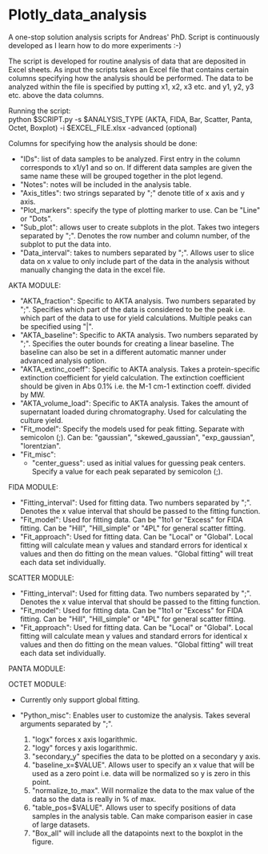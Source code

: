# Plotly_data_analysis

A one-stop solution analysis scripts for Andreas' PhD. Script is continuously developed as I learn how to do more
experiments :-)

The script is developed for routine analysis of data that are deposited in Excel sheets. As input the scripts takes an
Excel file that contains certain columns specifying how the analysis should be performed. The data to be analyzed within
the file is specified by putting x1, x2, x3 etc. and y1, y2, y3 etc. above the data columns.

Running the script:  
python $SCRIPT.py -s $ANALYSIS_TYPE (AKTA, FIDA, Bar, Scatter, Panta, Octet, Boxplot) -i $EXCEL_FILE.xlsx -advanced (optional)

Columns for specifying how the analysis should be done:

- "IDs": list of data samples to be analyzed. First entry in the column corresponds to x1/y1 and so on. If different
  data samples are given the same name these will be grouped together in the plot legend.
- "Notes": notes will be included in the analysis table.
- "Axis_titles": two strings separated by ";" denote title of x axis and y axis.
- "Plot_markers": specify the type of plotting marker to use. Can be "Line" or "Dots".
- "Sub_plot": allows user to create subplots in the plot. Takes two integers separated by ";". Denotes the row number
  and column number, of the subplot to put the data into.
- "Data_interval": takes to numbers separated by ";". Allows user to slice data on x value to only include part of the
  data in the analysis without manually changing the data in the excel file.
  
AKTA MODULE:
- "AKTA_fraction": Specific to AKTA analysis. Two numbers separated by ";". Specifies which part of the data is considered to be the peak i.e. which part of the data to use for yield calculations. Multiple peaks can be specified using "|". 
- "AKTA_baseline": Specific to AKTA analysis. Two numbers separated by ";". Specifies the outer bounds for creating a
  linear baseline. The baseline can also be set in a different automatic manner under advanced analysis option.
- "AKTA_extinc_coeff": Specific to AKTA analysis. Takes a protein-specific extinction coefficient for yield calculation.
  The extinction coefficient should be given in Abs 0.1% i.e. the M-1 cm-1 extinction coeff. divided by MW.
- "AKTA_volume_load": Specific to AKTA analysis. Takes the amount of supernatant loaded during chromatography. Used for
  calculating the culture yield.
- "Fit_model": Specify the models used for peak fitting. Separate with semicolon (;). Can be: "gaussian", "skewed_gaussian", "exp_gaussian", "lorentzian". 
- "Fit_misc": 
    * "center_guess": used as initial values for guessing peak centers. Specify a value for each peak separated by semicolon (;). 
  
FIDA MODULE: 
- "Fitting_interval": Used for fitting data. Two numbers separated by ";". Denotes the x value interval that should be
  passed to the fitting function.
- "Fit_model": Used for fitting data. Can be "1to1 or "Excess" for FIDA fitting. Can be "Hill", "Hill_simple" or "4PL"
  for general scatter fitting.
- "Fit_approach": Used for fitting data. Can be "Local" or "Global". Local fitting will calculate mean y values and
  standard errors for identical x values and then do fitting on the mean values. "Global fitting" will treat each data
  set individually.
  
SCATTER MODULE: 
- "Fitting_interval": Used for fitting data. Two numbers separated by ";". Denotes the x value interval that should be
  passed to the fitting function.
- "Fit_model": Used for fitting data. Can be "1to1 or "Excess" for FIDA fitting. Can be "Hill", "Hill_simple" or "4PL"
  for general scatter fitting.
- "Fit_approach": Used for fitting data. Can be "Local" or "Global". Local fitting will calculate mean y values and
  standard errors for identical x values and then do fitting on the mean values. "Global fitting" will treat each data
  set individually.
  
PANTA MODULE:

OCTET MODULE:
- Currently only support global fitting. 


- "Python_misc": Enables user to customize the analysis. Takes several arguments separated by ";".
    1. "logx" forces x axis logarithmic.
    2. "logy" forces y axis logarithmic.
    3. "secondary_y" specifies the data to be plotted on a secondary y axis.
    4. "baseline_x=$VALUE". Allows user to specify an x value that will be used as a zero point i.e. data will be normalized so y is zero in this point. 
    5. "normalize_to_max". Will normalize the data to the max value of the data so the data is really in % of max. 
    6. "table_pos=$VALUE". Allows user to specify positions of data samples in the analysis table. Can make comparison
       easier in case of large datasets.
    5. "Box_all" will include all the datapoints next to the boxplot in the figure.    
